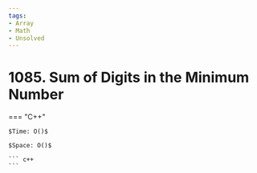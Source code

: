 ```yaml
---
tags:
- Array
- Math
- Unsolved
---
```



# 1085. Sum of Digits in the Minimum Number

=== "C++"

    $Time: O()$

    $Space: O()$

    ``` c++
    ```